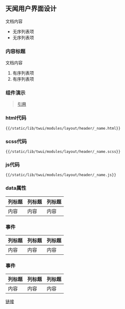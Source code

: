 ## 天闻用户界面设计
文档内容

+ 无序列表项
+ 无序列表项

### 内容标题
文档内容

1. 有序列表项
2. 有序列表项

### 组件演示
> [引用](/static/lib/twui/modules/layout/header/_name.html)

### html代码

```
{{/static/lib/twui/modules/layout/header/_name.html}}
```

### scss代码

```
{{/static/lib/twui/modules/layout/header/_name.scss}}
```

### js代码

```
{{/static/lib/twui/modules/layout/header/_name.js}}
```

### data属性

| 列标题 | 列标题 | 列标题 |
| ----- | ----- | ----- |
| 内容 | 内容 | 内容 |

### 事件

| 列标题 | 列标题 | 列标题 |
| ----- | ----- | ----- |
| 内容 | 内容 | 内容 |

### 事件

| 列标题 | 列标题 | 列标题 |
| ----- | ----- | ----- |
| 内容 | 内容 | 内容 |

[链接](http://www.xxx.com)